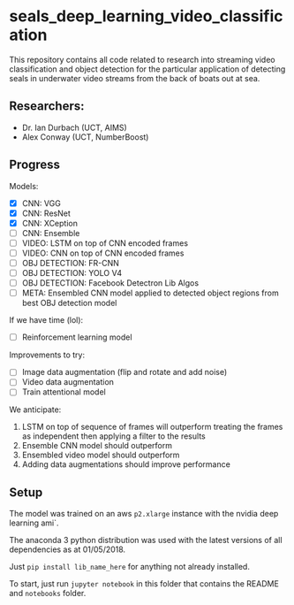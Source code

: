 # seals_deep_learning_video_classification

This repository contains all code related to research into streaming video classification and object detection for the particular application of detecting seals in underwater video streams from the back of boats out at sea. 

## Researchers:
* Dr. Ian Durbach (UCT, AIMS)
* Alex Conway (UCT, NumberBoost)

## Progress 
Models:
* [x] CNN: VGG
* [x] CNN: ResNet
* [X] CNN: XCeption
* [ ] CNN: Ensemble
* [ ] VIDEO: LSTM on top of CNN encoded frames
* [ ] VIDEO: CNN on top of CNN encoded frames
* [ ] OBJ DETECTION: FR-CNN
* [ ] OBJ DETECTION: YOLO V4
* [ ] OBJ DETECTION: Facebook Detectron Lib Algos
* [ ] META: Ensembled CNN model applied to detected object regions from best OBJ detection model

If we have time (lol):
* [ ] Reinforcement learning model

Improvements to try:
* [ ] Image data augmentation (flip and rotate and add noise)
* [ ] Video data augmentation
* [ ] Train attentional model

We anticipate:
1. LSTM on top of sequence of frames will outperform treating the frames as independent then applying a filter to the results
2. Ensemble CNN model should outperform
3. Ensembled video model should outperform
4. Adding data augmentations should improve performance

## Setup

The model was trained on an aws `p2.xlarge` instance with the nvidia deep learning ami`.

The anaconda 3 python distribution was used with the latest versions of all dependencies as at 01/05/2018. 

Just `pip install lib_name_here` for anything not already installed.

To start, just run `jupyter notebook` in this folder that contains the README and `notebooks` folder.
